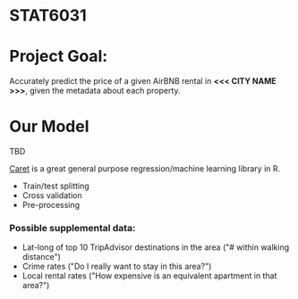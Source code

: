 # STAT6031

# Project Goal:
Accurately predict the price of a given AirBNB rental in __<<< CITY NAME >>>__, given the metadata about each property.

# 


# Our Model
TBD

[Caret](https://towardsdatascience.com/create-predictive-models-in-r-with-caret-12baf9941236) is a great general purpose regression/machine learning library in R.

- Train/test splitting
- Cross validation
- Pre-processing


### Possible supplemental data:
  - Lat-long of top 10 TripAdvisor destinations in the area ("# within walking distance")
  - Crime rates ("Do I really want to stay in this area?")
  - Local rental rates ("How expensive is an equivalent apartment in that area?")